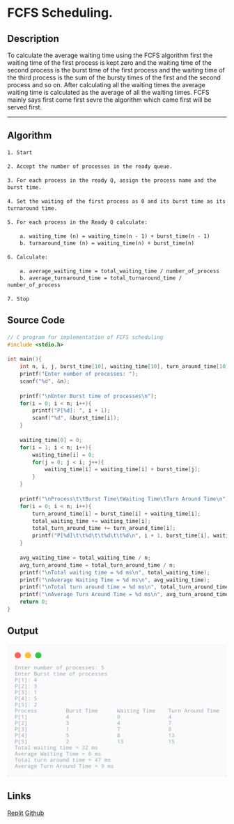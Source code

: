 # FCFS Scheduling.

## Description

To calculate the average waiting time using the FCFS algorithm first the waiting time of the first process is kept zero and the waiting time of the second process is the burst time of the first process and the waiting time of the third process is the sum of the bursty times of the first and the second process and so on. After calculating all the waiting times the average waiting time is calculated as the average of all the waiting times. FCFS mainly says first come first sevre the algorithm which came first will be served first.

---

## Algorithm

    1. Start

    2. Accept the number of processes in the ready queue.

    3. For each process in the ready Q, assign the process name and the burst time.

    4. Set the waiting of the first process as 0 and its burst time as its turnaround time.

    5. For each process in the Ready Q calculate:

        a. waiting_time (n) = waiting_time(n - 1) + burst_time(n - 1)
        b. turnaround_time (n) = waiting_time(n) + burst_time(n)

    6. Calculate:

        a. average_waiting_time = total_waiting_time / number_of_process
        b. average_turnaround_time = total_turnaround_time / number_of_process

    7. Stop

## Source Code

```c
// C program for implementation of FCFS scheduling
#include <stdio.h>

int main(){
    int n, i, j, burst_time[10], waiting_time[10], turn_around_time[10], total_waiting_time = 0, total_turn_around_time = 0, avg_waiting_time = 0, avg_turn_around_time = 0;
    printf("Enter number of processes: ");
    scanf("%d", &n);

    printf("\nEnter Burst time of processes\n");
    for(i = 0; i < n; i++){
        printf("P[%d]: ", i + 1);
        scanf("%d", &burst_time[i]);
    }

    waiting_time[0] = 0;
    for(i = 1; i < n; i++){
        waiting_time[i] = 0;
        for(j = 0; j < i; j++){
            waiting_time[i] = waiting_time[i] + burst_time[j];
        }
    }

    printf("\nProcess\t\tBurst Time\tWaiting Time\tTurn Around Time\n");
    for(i = 0; i < n; i++){
        turn_around_time[i] = burst_time[i] + waiting_time[i];
        total_waiting_time += waiting_time[i];
        total_turn_around_time += turn_around_time[i];
        printf("P[%d]\t\t%d\t\t%d\t\t%d\n", i + 1, burst_time[i], waiting_time[i], turn_around_time[i]);
    }

    avg_waiting_time = total_waiting_time / n;
    avg_turn_around_time = total_turn_around_time / n;
    printf("\nTotal waiting time = %d ms\n", total_waiting_time);
    printf("\nAverage Waiting Time = %d ms\n", avg_waiting_time);
    printf("\nTotal turn around time = %d ms\n", total_turn_around_time);
    printf("\nAverage Turn Around Time = %d ms\n", avg_turn_around_time);
    return 0;
}
```

## Output

![FCFS Scheduling](./LR03.png)

## Links

[Replit](https://replit.com/@kabirdeula/FCFS-Scheduling#main.c)
[Github](https://github.com/kabirdeula/OperatingSystemLabReport/blob/main/src/Lab%20Report%2003/main.c)